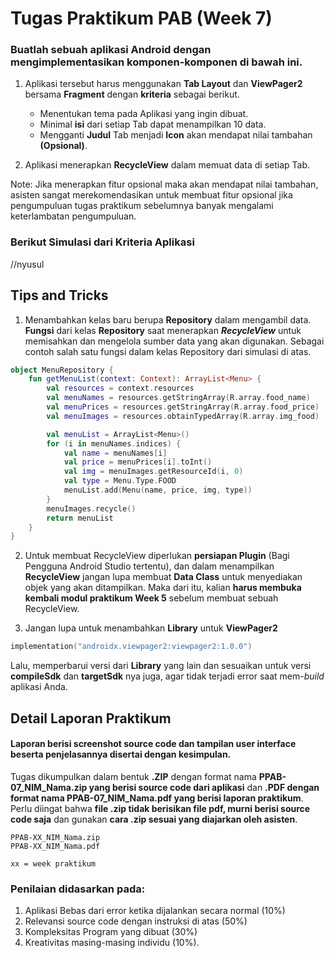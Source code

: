 # Tugas Praktikum PAB (Week 7)

### Buatlah sebuah aplikasi Android dengan mengimplementasikan komponen-komponen di bawah ini.
 
 1. Aplikasi tersebut harus menggunakan **Tab Layout** dan **ViewPager2** bersama **Fragment** dengan **kriteria** sebagai berikut.
      - Menentukan tema pada Aplikasi yang ingin dibuat.
      - Minimal **isi** dari setiap Tab dapat menampilkan 10 data.
      - Mengganti **Judul** Tab menjadi **Icon** akan mendapat nilai tambahan **(Opsional)**.
        
 2. Aplikasi menerapkan **RecycleView** dalam memuat data di setiap Tab.

  Note: Jika menerapkan fitur opsional maka akan mendapat nilai tambahan, asisten sangat merekomendasikan untuk membuat fitur opsional jika pengumpuluan tugas praktikum sebelumnya banyak mengalami keterlambatan pengumpuluan.

### Berikut Simulasi dari Kriteria Aplikasi

//nyusul


## Tips and Tricks
 1. Menambahkan kelas baru berupa **Repository** dalam mengambil data. **Fungsi** dari kelas **Repository** saat menerapkan ***RecycleView***  untuk memisahkan dan mengelola sumber data yang akan digunakan. Sebagai contoh salah satu fungsi dalam kelas Repository dari simulasi di atas.
```kotlin
object MenuRepository {
    fun getMenuList(context: Context): ArrayList<Menu> {
        val resources = context.resources
        val menuNames = resources.getStringArray(R.array.food_name)
        val menuPrices = resources.getStringArray(R.array.food_price)
        val menuImages = resources.obtainTypedArray(R.array.img_food)

        val menuList = ArrayList<Menu>()
        for (i in menuNames.indices) {
            val name = menuNames[i]
            val price = menuPrices[i].toInt()
            val img = menuImages.getResourceId(i, 0)
            val type = Menu.Type.FOOD
            menuList.add(Menu(name, price, img, type))
        }
        menuImages.recycle()
        return menuList
    }
}
```

 2. Untuk membuat RecycleView diperlukan **persiapan Plugin** (Bagi Pengguna Android Studio tertentu), dan dalam menampilkan **RecycleView** jangan lupa membuat **Data Class** untuk menyediakan objek yang akan ditampilkan. Maka dari itu, kalian **harus membuka kembali modul praktikum Week 5** sebelum membuat sebuah RecycleView.

 3. Jangan lupa untuk menambahkan **Library** untuk **ViewPager2**

```kotlin
implementation("androidx.viewpager2:viewpager2:1.0.0")
```
   Lalu, memperbarui versi dari **Library** yang lain dan sesuaikan untuk versi **compileSdk** dan **targetSdk** nya juga, agar tidak terjadi error saat mem-*build* aplikasi Anda.


## Detail Laporan Praktikum
#### Laporan berisi screenshot source code dan tampilan user interface beserta penjelasannya disertai dengan kesimpulan. 
    
Tugas dikumpulkan dalam bentuk **.ZIP** dengan format nama **PPAB-07_NIM_Nama.zip yang berisi source code dari aplikasi** dan **.PDF dengan format nama PPAB-07_NIM_Nama.pdf yang berisi laporan praktikum**. Perlu diingat bahwa **file .zip tidak berisikan file pdf, murni berisi source code saja** dan gunakan **cara .zip sesuai yang diajarkan oleh asisten**.

    PPAB-XX_NIM_Nama.zip
    PPAB-XX_NIM_Nama.pdf
    
    xx = week praktikum

### Penilaian didasarkan pada: 

  1. Aplikasi Bebas dari error ketika dijalankan secara normal (10%)
  2. Relevansi source code dengan instruksi di atas (50%) 
  3. Kompleksitas Program yang dibuat (30%)
  4. Kreativitas masing-masing individu (10%). 
